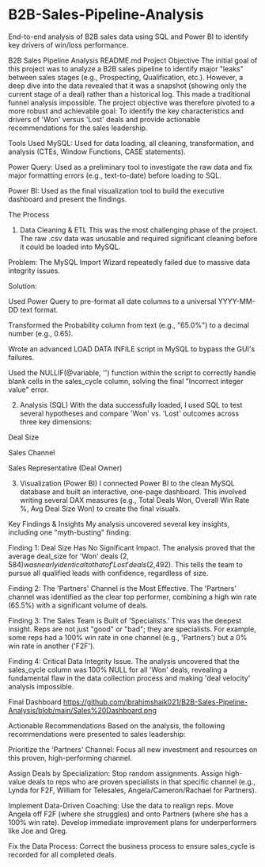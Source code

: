 # B2B-Sales-Pipeline-Analysis
End-to-end analysis of B2B sales data using SQL and Power BI to identify key drivers of win/loss performance.

B2B Sales Pipeline Analysis
README.md
Project Objective
The initial goal of this project was to analyze a B2B sales pipeline to identify major "leaks" between sales stages (e.g., Prospecting, Qualification, etc.).
However, a deep dive into the data revealed that it was a snapshot (showing only the current stage of a deal) rather than a historical log. This made a traditional funnel analysis impossible.
The project objective was therefore pivoted to a more robust and achievable goal: To identify the key characteristics and drivers of 'Won' versus 'Lost' deals and provide actionable recommendations for the sales leadership.

Tools Used
MySQL: Used for data loading, all cleaning, transformation, and analysis (CTEs, Window Functions, CASE statements).

Power Query: Used as a preliminary tool to investigate the raw data and fix major formatting errors (e.g., text-to-date) before loading to SQL.

Power BI: Used as the final visualization tool to build the executive dashboard and present the findings.

The Process
1. Data Cleaning & ETL
This was the most challenging phase of the project. The raw .csv data was unusable and required significant cleaning before it could be loaded into MySQL.

Problem: The MySQL Import Wizard repeatedly failed due to massive data integrity issues.

Solution:

Used Power Query to pre-format all date columns to a universal YYYY-MM-DD text format.

Transformed the Probability column from text (e.g., "65.0%") to a decimal number (e.g., 0.65).

Wrote an advanced LOAD DATA INFILE script in MySQL to bypass the GUI's failures.

Used the NULLIF(@variable, '') function within the script to correctly handle blank cells in the sales_cycle column, solving the final "Incorrect integer value" error.

2. Analysis (SQL)
With the data successfully loaded, I used SQL to test several hypotheses and compare 'Won' vs. 'Lost' outcomes across three key dimensions:

Deal Size

Sales Channel

Sales Representative (Deal Owner)

3. Visualization (Power BI)
I connected Power BI to the clean MySQL database and built an interactive, one-page dashboard. This involved writing several DAX measures (e.g., Total Deals Won, Overall Win Rate %, Avg Deal Size Won) to create the final visuals.

Key Findings & Insights
My analysis uncovered several key insights, including one "myth-busting" finding:

Finding 1: Deal Size Has No Significant Impact. The analysis proved that the average deal_size for 'Won' deals ($2,584) was nearly identical to that of 'Lost' deals ($2,492). This tells the team to pursue all qualified leads with confidence, regardless of size.

Finding 2: The 'Partners' Channel is the Most Effective. The 'Partners' channel was identified as the clear top performer, combining a high win rate (65.5%) with a significant volume of deals.

Finding 3: The Sales Team is Built of 'Specialists.' This was the deepest insight. Reps are not just "good" or "bad"; they are specialists. For example, some reps had a 100% win rate in one channel (e.g., 'Partners') but a 0% win rate in another ('F2F').

Finding 4: Critical Data Integrity Issue. The analysis uncovered that the sales_cycle column was 100% NULL for all 'Won' deals, revealing a fundamental flaw in the data collection process and making 'deal velocity' analysis impossible.

Final Dashboard
https://github.com/ibrahimshaik021/B2B-Sales-Pipeline-Analysis/blob/main/Sales%20Dashboard.png

Actionable Recommendations
Based on the analysis, the following recommendations were presented to sales leadership:

Prioritize the 'Partners' Channel: Focus all new investment and resources on this proven, high-performing channel.

Assign Deals by Specialization: Stop random assignments. Assign high-value deals to reps who are proven specialists in that specific channel (e.g., Lynda for F2F, William for Telesales, Angela/Cameron/Rachael for Partners).

Implement Data-Driven Coaching: Use the data to realign reps. Move Angela off F2F (where she struggles) and onto Partners (where she has a 100% win rate). Develop immediate improvement plans for underperformers like Joe and Greg.

Fix the Data Process: Correct the business process to ensure sales_cycle is recorded for all completed deals.
